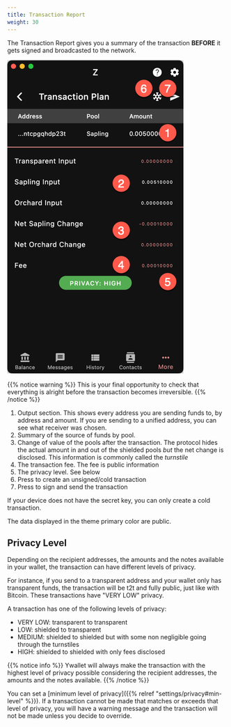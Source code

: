 ```yaml
---
title: Transaction Report
weight: 30
---
```


The Transaction Report gives you
a summary of the transaction **BEFORE**
it gets signed and broadcasted to the network.

![](2024-03-10_18-17-59.png)

{{% notice warning %}}
This is your final opportunity to check
that everything is alright before
the transaction becomes irreversible.
{{% /notice %}}

1. Output section. This shows every address
you are sending funds to, by address and amount.
If you are sending to a unified address, you
can see what receiver was chosen.
1. Summary of the source of funds by pool.
1. Change of value of the pools after the transaction.
The protocol hides the actual amount in and out of 
the shielded pools *but* the net change is disclosed.
This information is commonly called the *turnstile*
1. The transaction fee. The fee is public information
1. The privacy level. See below
1. Press to create an unsigned/cold transaction
1. Press to sign and send the transaction

If your device does not have the secret key,
you can only create a cold transaction.

The data displayed in the theme primary color
are public.

## Privacy Level

Depending on the recipient addresses, the amounts
and the notes available in your wallet, the transaction
can have different levels of privacy.

For instance, if you send to a transparent address
and your wallet only has transparent funds,
the transaction will be t2t and fully public,
just like with Bitcoin. These transactions have
"VERY LOW" privacy.

A transaction has one of the following levels of
privacy:
- VERY LOW: transparent to transparent
- LOW: shielded to transparent
- MEDIUM: shielded to shielded but with some non
negligible going through the turnstiles
- HIGH: shielded to shielded with only fees
disclosed

{{% notice info %}}
Ywallet will always make the transaction
with the highest level of privacy possible
considering the recipient addresses, the amounts
and the notes available.
{{% /notice %}}

You can set a 
[minimum level of privacy]({{% relref "settings/privacy#min-level" %}}). 
If 
a transaction cannot be made that matches or
exceeds that level of privacy, you will have
a warning message and the transaction will
not be made unless you decide to override.
